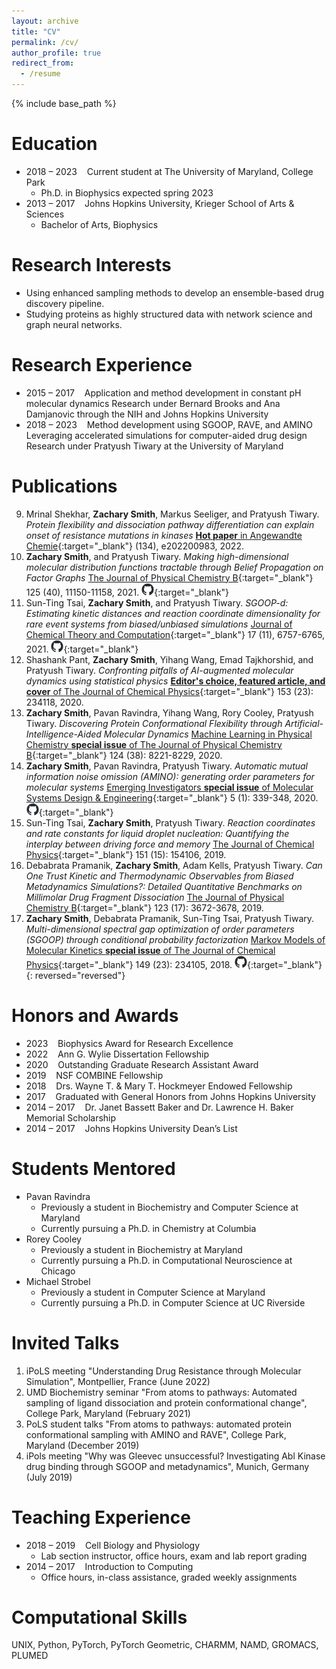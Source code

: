 ```yaml
---
layout: archive
title: "CV"
permalink: /cv/
author_profile: true
redirect_from:
  - /resume
---
```


{% include base_path %}

Education
=========
- 2018 – 2023    Current student at The University of Maryland, College Park
  - Ph.D. in Biophysics expected spring 2023
- 2013 – 2017    Johns Hopkins University, Krieger School of Arts & Sciences
  - Bachelor of Arts, Biophysics

Research Interests
==================
- Using enhanced sampling methods to develop an ensemble-based drug discovery pipeline.
- Studying proteins as highly structured data with network science and graph neural networks.

Research Experience
===================
- 2015 – 2017    Application and method development in constant pH molecular dynamics
Research under Bernard Brooks and Ana Damjanovic through the NIH and Johns Hopkins University
- 2018 – 2023    Method development using SGOOP, RAVE, and AMINO
			Leveraging accelerated simulations for computer-aided drug design
			Research under Pratyush Tiwary at the University of Maryland

Publications
============
9. Mrinal Shekhar, **Zachary Smith**, Markus Seeliger, and Pratyush Tiwary. *Protein flexibility and dissociation pathway differentiation can explain onset of resistance mutations in kinases* [**Hot paper** in Angewandte Chemie](https://onlinelibrary.wiley.com/doi/abs/10.1002/anie.202200983){:target="_blank"} (134), e202200983, 2022.
8. **Zachary Smith**, and Pratyush Tiwary. *Making high-dimensional molecular distribution functions tractable through Belief Propagation on Factor Graphs* [The Journal of Physical Chemistry B](https://pubs.acs.org/doi/10.1021/acs.jpcb.1c05717){:target="_blank"} 125 (40), 11150-11158, 2021. [<img src="/images/github-mark.png" width="20" height="20">](https://github.com/tiwarylab/Belief-Propagation){:target="_blank"}
7. Sun-Ting Tsai, **Zachary Smith**, and Pratyush Tiwary. *SGOOP-d: Estimating kinetic distances and reaction coordinate dimensionality for rare event systems from biased/unbiased simulations* [Journal of Chemical Theory and Computation](https://pubs.acs.org/doi/10.1021/acs.jctc.1c00431){:target="_blank"} 17 (11), 6757-6765, 2021. [<img src="/images/github-mark.png" width="20" height="20">](https://github.com/tiwarylab/SGOOP-d){:target="_blank"}
6. Shashank Pant, **Zachary Smith**, Yihang Wang, Emad Tajkhorshid, and Pratyush Tiwary. *Confronting pitfalls of AI-augmented molecular dynamics using statistical physics* [**Editor's choice, featured article, and cover** of The Journal of Chemical Physics](https://aip.scitation.org/doi/10.1063/5.0030931){:target="_blank"} 153 (23): 234118, 2020.
5. **Zachary Smith**, Pavan Ravindra, Yihang Wang, Rory Cooley, Pratyush Tiwary. *Discovering Protein Conformational Flexibility through Artificial-Intelligence-Aided Molecular Dynamics* [Machine Learning in Physical Chemistry **special issue** of The Journal of Physical Chemistry B](https://pubs.acs.org/doi/10.1021/acs.jpcb.0c03985){:target="_blank"} 124 (38): 8221-8229, 2020.
4. **Zachary Smith**, Pavan Ravindra,  Pratyush Tiwary. *Automatic mutual information noise omission (AMINO): generating order parameters for molecular systems* [Emerging Investigators **special issue** of Molecular Systems Design & Engineering](https://pubs.rsc.org/en/content/articlehtml/2020/me/c9me00115h){:target="_blank"} 5 (1): 339-348, 2020. [<img src="/images/github-mark.png" width="20" height="20">](https://github.com/tiwarylab/amino){:target="_blank"}
3. Sun-Ting Tsai, **Zachary Smith**, Pratyush Tiwary. *Reaction coordinates and rate constants for liquid droplet nucleation: Quantifying the interplay between driving force and memory* [The Journal of Chemical Physics](https://aip.scitation.org/doi/10.1063/1.5124385){:target="_blank"} 151 (15): 154106, 2019.   
2. Debabrata Pramanik, **Zachary Smith**, Adam Kells, Pratyush Tiwary. *Can One Trust Kinetic and Thermodynamic Observables from Biased Metadynamics Simulations?: Detailed Quantitative Benchmarks on Millimolar Drug Fragment Dissociation* [The Journal of Physical Chemistry B](https://pubs.acs.org/doi/10.1021/acs.jpcb.9b01813){:target="_blank"} 123 (17): 3672-3678, 2019.
1. **Zachary Smith**, Debabrata Pramanik, Sun-Ting Tsai, Pratyush Tiwary. *Multi-dimensional spectral gap optimization of order parameters (SGOOP) through conditional probability factorization* [Markov Models of Molecular Kinetics **special issue** of The Journal of Chemical Physics](https://aip.scitation.org/doi/10.1063/1.5064856){:target="_blank"} 149 (23): 234105, 2018. [<img src="/images/github-mark.png" width="20" height="20">](https://github.com/tiwarylab/sgoop){:target="_blank"}
{: reversed="reversed"}

Honors and Awards
=================
- 2023    Biophysics Award for Research Excellence
- 2022    Ann G. Wylie Dissertation Fellowship
- 2020    Outstanding Graduate Research Assistant Award
- 2019    NSF COMBINE Fellowship
- 2018    Drs. Wayne T. & Mary T. Hockmeyer Endowed Fellowship
- 2017    Graduated with General Honors from Johns Hopkins University
- 2014 – 2017    Dr. Janet Bassett Baker and Dr. Lawrence H. Baker Memorial Scholarship
- 2014 – 2017    Johns Hopkins University Dean’s List

Students Mentored
=================
- Pavan Ravindra
  - Previously a student in Biochemistry and Computer Science at Maryland
  - Currently pursuing a Ph.D. in Chemistry at Columbia
- Rorey Cooley		
  - Previously a student in Biochemistry at Maryland
  - Currently pursuing a Ph.D. in Computational Neuroscience at Chicago
- Michael Strobel	
  - Previously a student in Computer Science at Maryland
  - Currently pursuing a Ph.D. in Computer Science at UC Riverside

Invited Talks
=============
1. iPoLS meeting "Understanding Drug Resistance through Molecular Simulation", Montpellier, France (June 2022)
2. UMD Biochemistry seminar "From atoms to pathways: Automated sampling of ligand dissociation and protein conformational change", College Park, Maryland (February 2021)
3. PoLS student talks "From atoms to pathways: automated protein conformational sampling with AMINO and RAVE", College Park, Maryland (December 2019)
4. iPols meeting "Why was Gleevec unsuccessful? Investigating Abl Kinase drug binding through SGOOP and metadynamics", Munich, Germany (July 2019)

Teaching Experience
===================
- 2018 – 2019    Cell Biology and Physiology
  - Lab section instructor, office hours, exam and lab report grading
- 2014 – 2017    Introduction to Computing
  - Office hours, in-class assistance, graded weekly assignments

Computational Skills
====================
UNIX, Python, PyTorch, PyTorch Geometric, CHARMM, NAMD, GROMACS, PLUMED

